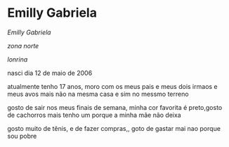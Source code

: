 <H1>Emilly Gabriela</H1>

<p><em>Emilly Gabriela</em></p>
<p><em>zona norte</em></p>
<p><em>lonrina</em></p>

<p>nasci dia 12 de maio de 2006</p>
<p> atualmente tenho 17 anos, moro com os meus pais e meus dois irmaos e meus avos mais não na mesma casa e sim no messmo terreno</p>

<p> gosto de sair nos meus finais de semana, minha cor favorita é preto,gosto de cachorros mais tenho um porque a minha mãe não deixa</p>
<p> gosto muito de tẽnis, e de fazer compras,, goto de gastar mai nao porque sou pobre</p>
